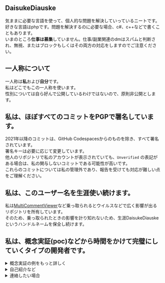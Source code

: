 ## DaisukeDiauske

気ままに必要な言語を使って、個人的な問題を解決していっているニートです。  
好きな言語はphpです。問題を解決するのに必要な場合、c#、c++などで書くこともあります。  
いまのところ**仕事は募集**していません。仕事/副業関連のdmはスパムと判断され、無視、またはブロックもしくはその両方の対応をしますのでご注意ください。  
## 一人称について
一人称は**私**および**自分**です。  
私はどこでもこの一人称を使います。  
性別については自ら好んで公開しているわけではないので、原則非公開とします。

## 私は、ほぼすべてのコミットをPGPで署名しています。
2021年以降のコミットは、GitHub Codespacesからのものを除き、すべて署名されています。  
署名キーは必要に応じて変更しています。  
他人のリポジトリで私のアカウントが表示されていても、`Unverified` の表記がある場合は、私の関与しないコミットである可能性が高いです。   
これらのコミットについては私の管理外であり、報告を受けても対応が難しい点をご理解ください。  

## 私は、このユーザー名を生涯使い続けます。
私は[MultiCommentViewer](https://github.com/DaisukeDaisuke/MultiCommentViewer/releases/tag/0.6.37a)など乗っ取られるとウイルスなどで広く影響が出るリポジトリを所有しています。  
そのため、乗っ取られたときの影響を計り知れないため、生涯DaisukeDiauskeというハンドルネームを保全し続けます。  

## 私は、概念実証(poc)などから時間をかけて完璧にしていくタイプの開発者です。

<details>

<summary>概念実証の例をもっと詳しく</summary>

### マルチコメントビュワー
マルチコメントビュワーはNicolive-php-cli-echoという概念実証をもとに、実装しました  
https://github.com/DaisukeDaisuke/Nicolive-php-cli-echo  
  
### dq9バトルエミュレータ
dq9バトルエミュレータの初版コード(イシュダル)はかなり酷い品質で、2024年10月から、数か月かけて探索アルゴリズム、バトルの一時中断機能、ターンの部分実行など、必要な機能を実装していきました。  
   
### AwaitFormOptions
初版のapiには満足しておらず、バージョン3.0.0が追加でリリースされる予定です。  

</details>

<!--

## 統計

[![trophy](https://github-profile-trophy.vercel.app/?username=DaisukeDaisuke&title=-Reviews)](https://github.com/ryo-ma/github-profile-trophy)
-->

<details>

<summary>自己紹介など</summary>

## リポジトリ紹介
### MultiCommentViewer  
2024年8月ごろに、必要そうな人が多いという理由でc#を使ってマルチコメントビュワーの暫定ニコ生対応版を書きました。  
https://github.com/DaisukeDaisuke/MultiCommentViewer/releases/tag/0.6.37a

## dq9バトルエミュレータプロジェクト
「私の好きな配信者を助けれる」という理由で始まったdq9のバトルエミュレータプロジェクトは、2024年後半、私が主に従事していたプロジェクトです。  
c++で書かれています。  
https://github.com/DaisukeDaisuke/dq9BattleEmulatorCollection.cpp

## ライセンスの方針について
私が著作権を持つプロジェクトでは寛容なライセンスを使うことにしています。  
MITライセンス、unlicenseなどを好みます。  

## 従事してきたプロジェクトメモ

#### 2025年6月10日頃~
pmmpサーバーの初期立ち上げメンバーとしての開発(php)

#### 2025年3月~
dq9バトルエミュレータ(c++)

#### 2025年1月3日~
pmmp関連(php)

#### 2023年10月~
dq9界隈のQOL上昇に貢献など、途中でMultiCommentViewer新ニコ生暫定対応版作ったりするなどした

#### 2023年~
pmmp関連(php)


</details>

<details>

<summary>連絡したい場合</summary>

## 連絡先
### 緊急ではない場合
**Twitterのdmでご連絡**ください  
メッセージリクエストシステムにより気づけないので、dmが届いており、適切であれば1~2週間程度で返信します。  
**仕事/副業関連は無視またはブロックまたはその両方の対応をします**のでご注意ください。  
また、不適切な画像等を送信した場合通報しますのでご注意ください。   
https://x.com/Daisuke76897125  

### 緊急の場合
dmcaの警告など、緊急で対処が必要なタスクが発生した場合、**Sure-Contactの「Open a blank issue」からご連絡**ください。   
これにはGithubアカウントが必要です。    
Sure-Contactへの連絡は一般公開されますので、これには絶対個人情報は含めないでください。  
また、広告的な内容を送信、Sure-Contactで宣伝を行うことはGithubコミュニティガイドライン等に違反しますので、これに該当する場合、通報させていただきます。   
自作の告知システムにより、10分以内、深夜の場合は朝起床してすぐに対応を検討させていただきます。   
Github コミュニティガイドラインに違反しないことを確認の上で送信してください        
これは一般公開され、投稿者側からはアカウント削除しても、投稿を削除できませんので、この連絡先はよく考えて使用してください       
また、Sure-Contactの返信はissueへの返信という形で行わさせていただきますので、作成後に移動したurlをメモの上、Githubアカウントは削除しないでください  
https://github.com/DaisukeDaisuke/Sure-Contact/issues/new/choose    


### 連絡手段としてメールは使用しないでください
Githubのコミットのために使用しているメールアドレスはアカウント保全以外ではめったに見る機会がないので、メールで問い合わせをしても、自作の告知システムの管轄外なので気づけず、1年以上放置されることになります

</details>


<!--
**DaisukeDaisuke/DaisukeDaisuke** is a ✨ _special_ ✨ repository because its `README.md` (this file) appears on your GitHub profile.

Here are some ideas to get you started:

- 🔭 I’m currently working on ...
- 🌱 I’m currently learning ...
- 👯 I’m looking to collaborate on ...
- 🤔 I’m looking for help with ...
- 💬 Ask me about ...
- 📫 How to reach me: ...
- 😄 Pronouns: ...
- ⚡ Fun fact: ...
-->
